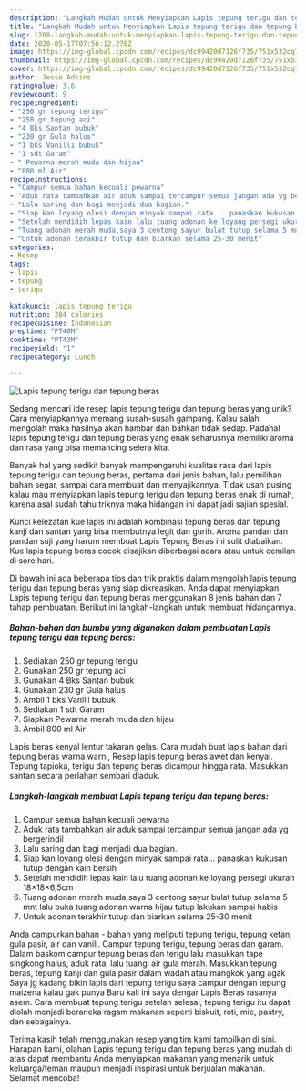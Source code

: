 ```yaml
---
description: "Langkah Mudah untuk Menyiapkan Lapis tepung terigu dan tepung beras, Bisa Manjain Lidah"
title: "Langkah Mudah untuk Menyiapkan Lapis tepung terigu dan tepung beras, Bisa Manjain Lidah"
slug: 1208-langkah-mudah-untuk-menyiapkan-lapis-tepung-terigu-dan-tepung-beras-bisa-manjain-lidah
date: 2020-05-17T07:56:12.278Z
image: https://img-global.cpcdn.com/recipes/dc99420d7126f735/751x532cq70/lapis-tepung-terigu-dan-tepung-beras-foto-resep-utama.jpg
thumbnail: https://img-global.cpcdn.com/recipes/dc99420d7126f735/751x532cq70/lapis-tepung-terigu-dan-tepung-beras-foto-resep-utama.jpg
cover: https://img-global.cpcdn.com/recipes/dc99420d7126f735/751x532cq70/lapis-tepung-terigu-dan-tepung-beras-foto-resep-utama.jpg
author: Jesse Adkins
ratingvalue: 3.6
reviewcount: 9
recipeingredient:
- "250 gr tepung terigu"
- "250 gr tepung aci"
- "4 Bks Santan bubuk"
- "230 gr Gula halus"
- "1 bks Vanilli bubuk"
- "1 sdt Garam"
- " Pewarna merah muda dan hijau"
- "800 ml Air"
recipeinstructions:
- "Campur semua bahan kecuali pewarna"
- "Aduk rata tambahkan air aduk sampai tercampur semua jangan ada yg bergerindil"
- "Lalu saring dan bagi menjadi dua bagian."
- "Siap kan loyang olesi dengan minyak sampai rata... panaskan kukusan tutup dengan kain bersih"
- "Setelah mendidih lepas kain lalu tuang adonan ke loyang persegi ukuran 18×18×6,5cm"
- "Tuang adonan merah muda,saya 3 centong sayur bulat tutup selama 5 mnt lalu buka tuang adonan warna hijau tutup lakukan sampai habis"
- "Untuk adonan terakhir tutup dan biarkan selama 25-30 menit"
categories:
- Resep
tags:
- lapis
- tepung
- terigu

katakunci: lapis tepung terigu 
nutrition: 284 calories
recipecuisine: Indonesian
preptime: "PT40M"
cooktime: "PT43M"
recipeyield: "1"
recipecategory: Lunch

---
```



![Lapis tepung terigu dan tepung beras](https://img-global.cpcdn.com/recipes/dc99420d7126f735/751x532cq70/lapis-tepung-terigu-dan-tepung-beras-foto-resep-utama.jpg)

Sedang mencari ide resep lapis tepung terigu dan tepung beras yang unik? Cara menyiapkannya memang susah-susah gampang. Kalau salah mengolah maka hasilnya akan hambar dan bahkan tidak sedap. Padahal lapis tepung terigu dan tepung beras yang enak seharusnya memiliki aroma dan rasa yang bisa memancing selera kita.

Banyak hal yang sedikit banyak mempengaruhi kualitas rasa dari lapis tepung terigu dan tepung beras, pertama dari jenis bahan, lalu pemilihan bahan segar, sampai cara membuat dan menyajikannya. Tidak usah pusing kalau mau menyiapkan lapis tepung terigu dan tepung beras enak di rumah, karena asal sudah tahu triknya maka hidangan ini dapat jadi sajian spesial.

Kunci kelezatan kue lapis ini adalah kombinasi tepung beras dan tepung kanji dan santan yang bisa membutnya legit dan gurih. Aroma pandan dan pandan suji yang harum membuat Lapis Tepung Beras ini sulit diabaikan. Kue lapis tepung beras cocok disajikan diberbagai acara atau untuk cemilan di sore hari.


Di bawah ini ada beberapa tips dan trik praktis dalam mengolah lapis tepung terigu dan tepung beras yang siap dikreasikan. Anda dapat menyiapkan Lapis tepung terigu dan tepung beras menggunakan 8 jenis bahan dan 7 tahap pembuatan. Berikut ini langkah-langkah untuk membuat hidangannya.

<!--inarticleads1-->

##### Bahan-bahan dan bumbu yang digunakan dalam pembuatan Lapis tepung terigu dan tepung beras:

1. Sediakan 250 gr tepung terigu
1. Gunakan 250 gr tepung aci
1. Gunakan 4 Bks Santan bubuk
1. Gunakan 230 gr Gula halus
1. Ambil 1 bks Vanilli bubuk
1. Sediakan 1 sdt Garam
1. Siapkan  Pewarna merah muda dan hijau
1. Ambil 800 ml Air


Lapis beras kenyal lentur takaran gelas. Cara mudah buat lapis bahan dari tepung beras warna warni, Resep lapis tepung beras awet dan kenyal. Tepung tapioka, terigu dan tepung beras dicampur hingga rata. Masukkan santan secara perlahan sembari diaduk. 

<!--inarticleads2-->

##### Langkah-langkah membuat Lapis tepung terigu dan tepung beras:

1. Campur semua bahan kecuali pewarna
1. Aduk rata tambahkan air aduk sampai tercampur semua jangan ada yg bergerindil
1. Lalu saring dan bagi menjadi dua bagian.
1. Siap kan loyang olesi dengan minyak sampai rata... panaskan kukusan tutup dengan kain bersih
1. Setelah mendidih lepas kain lalu tuang adonan ke loyang persegi ukuran 18×18×6,5cm
1. Tuang adonan merah muda,saya 3 centong sayur bulat tutup selama 5 mnt lalu buka tuang adonan warna hijau tutup lakukan sampai habis
1. Untuk adonan terakhir tutup dan biarkan selama 25-30 menit


Anda campurkan bahan - bahan yang meliputi tepung terigu, tepung ketan, gula pasir, air dan vanili. Campur tepung terigu, tepung beras dan garam. Dalam baskom campur tepung beras dan terigu lalu masukkan tape singkong halus, aduk rata, lalu tuangi air gula merah. Masukkan tepung beras, tepung kanji dan gula pasir dalam wadah atau mangkok yang agak Saya jg kadang bikin lapis dari tepung terigu saya campur dengan tepung maizena kalau gak punya Baru kali ini saya dengar Lapis Beras rasanya asem. Cara membuat tepung terigu setelah selesai, tepung terigu itu dapat diolah menjadi beraneka ragam makanan seperti biskuit, roti, mie, pastry, dan sebagainya. 

Terima kasih telah menggunakan resep yang tim kami tampilkan di sini. Harapan kami, olahan Lapis tepung terigu dan tepung beras yang mudah di atas dapat membantu Anda menyiapkan makanan yang menarik untuk keluarga/teman maupun menjadi inspirasi untuk berjualan makanan. Selamat mencoba!
